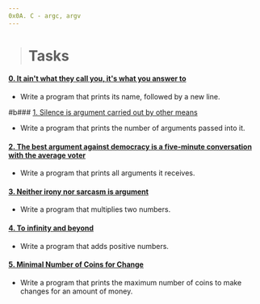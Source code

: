 ```yaml
---
0x0A. C - argc, argv
---
```


> # Tasks

#### [0. It ain't what they call you, it's what you answer to](./0-whatsmyname.c)
* Write a program that prints its name, followed by a new line.

#b### [1. Silence is argument carried out by other means](./1-args.c)
* Write a program that prints the number of arguments passed into it.
 
#### [2. The best argument against democracy is a five-minute conversation with the average voter](./2-args.c)
* Write a program that prints all arguments it receives.

#### [3. Neither irony nor sarcasm is argument](./3-mul.c)
* Write a program that multiplies two numbers.

#### [4. To infinity and beyond](./4-add.c)
* Write a program that adds positive numbers.

#### [5. Minimal Number of Coins for Change](./100-change.c)
* Write a program that prints the maximum number of coins to make changes for an amount of money.

